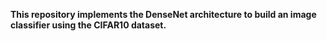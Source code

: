 **This repository implements the DenseNet architecture to build an image classifier using the CIFAR10 dataset.**
